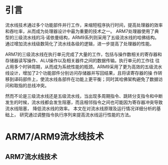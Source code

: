 # 引言

流水线技术通过多个功能部件并行工作，来缩短程序执行时间，提高处理器的效率和吞吐率，从而成为处理器设计中最为重要的技术之一。 ARM7处理器使用了典型的三级流水线的冯·诺依曼结构，ARM9系列则采用了五级流水线的哈佛结构。通过增加流水线级数简化了流水线各级的逻辑，进一步提高了处理器的性能。

ARM7的三级流水线在执行单元完成了大量的工作，包括与操作数相关的寄存器和存储器读写操作、ALU操作以及相关器件之间的数据传输。执行单元的工作往 往占用多个时钟周期，从而成为系统性能的瓶颈。ARM9采用了更为高效的五级流水线设计，增加了2个功能部件分别访问存储器并写回结果，且将读寄存器的操 作转移到译码部件上，使流水线各部件在功能上更平衡；同时其哈佛架构避免了数据访问和取指的总线冲突。

然而不论是三级流水线还是五级流水线，当出现多周期指令、跳转分支指令和中断发生的时候，流水线都会发生阻塞，而且相邻指令之间也可能因为寄存器冲突导致 流水线阻塞， 降低流水线的效率。 本文在对流水线原理及运行情况详细分析的基础上， 研究通过调整指令执行序列来提高流水线运行性能的方法。

# ARM7/ARM9流水线技术

## ARM7流水线技术 

 